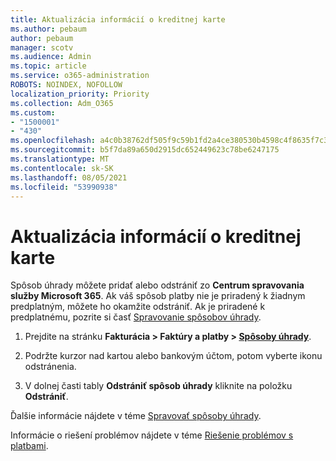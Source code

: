 ```yaml
---
title: Aktualizácia informácií o kreditnej karte
ms.author: pebaum
author: pebaum
manager: scotv
ms.audience: Admin
ms.topic: article
ms.service: o365-administration
ROBOTS: NOINDEX, NOFOLLOW
localization_priority: Priority
ms.collection: Adm_O365
ms.custom:
- "1500001"
- "430"
ms.openlocfilehash: a4c0b38762df505f9c59b1fd2a4ce380530b4598c4f8635f7c30c7fe277f56a4
ms.sourcegitcommit: b5f7da89a650d2915dc652449623c78be6247175
ms.translationtype: MT
ms.contentlocale: sk-SK
ms.lasthandoff: 08/05/2021
ms.locfileid: "53990938"
---
```

# <a name="update-my-credit-card-information"></a>Aktualizácia informácií o kreditnej karte

Spôsob úhrady môžete pridať alebo odstrániť zo **Centrum spravovania služby Microsoft 365**. Ak váš spôsob platby nie je priradený k žiadnym predplatným, môžete ho okamžite odstrániť. Ak je priradené k predplatnému, pozrite si časť [Spravovanie spôsobov úhrady](https://docs.microsoft.com/microsoft-365/commerce/billing-and-payments/manage-payment-methods).

1. Prejdite na stránku **Fakturácia > Faktúry a platby > [Spôsoby úhrady](https://go.microsoft.com/fwlink/p/?linkid=2018806)**.

2. Podržte kurzor nad kartou alebo bankovým účtom, potom vyberte ikonu odstránenia.

3. V dolnej časti tably **Odstrániť spôsob úhrady** kliknite na položku **Odstrániť**.

Ďalšie informácie nájdete v téme [Spravovať spôsoby úhrady](https://docs.microsoft.com/microsoft-365/commerce/billing-and-payments/manage-payment-methods).

Informácie o riešení problémov nájdete v téme [Riešenie problémov s platbami](https://docs.microsoft.com/microsoft-365/commerce/billing-and-payments/manage-payment-methods#troubleshoot-payment-methods).
